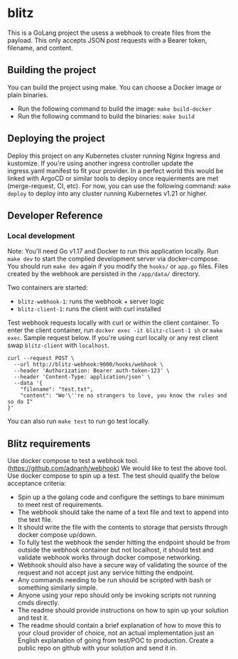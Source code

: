 # blitz
This is a GoLang project the usess a webhook to create files from the payload. This only accepts JSON post requests with a Bearer token, filename, and content.
## Building the project

You can build the project using make. You can choose a Docker image or plain binaries.
* Run the following command to build the image: `make build-docker`
* Run the following command to build the binaries: `make build`

## Deploying the project
Deploy this project on any Kubernetes cluster running Nginx Ingress and kustomize. If you're using another ingress controller update the ingress.yaml manifest to fit your provider. In a perfect world this would be linked with ArgoCD or similar tools to deploy once requierments are met (merge-request, CI, etc). For now, you can use the following command: `make deploy` to deploy into any cluster running Kubernetes v1.21 or higher.
## Developer Reference

### Local development
Note: You'll need Go v1.17 and Docker to run this application locally. Run `make dev` to start the complied development server via docker-compose. You should run `make dev` again if you modify the `hooks/` or `app.go` files. Files created by the webhook are persisted in the `/app/data/` directory.

Two containers are started:
* `blitz-webhook-1`: runs the webhook + server logic
* `blitz-client-1`: runs the client with curl installed

Test webhook requests locally with curl or within the client container. To enter the client container, run `docker exec -it blitz-client-1 sh` or `make exec`. Sample request below. If you're using curl locally or any rest client swap `blitz-client` with `localhost`.

```shell
curl --request POST \
  --url http://blitz-webhook:9000/hooks/webhook \
  --header 'Authorization: Bearer auth-token-123' \
  --header 'Content-Type: application/json' \
  --data '{
	"filename": "test.txt",
	"content": "We'\''re no strangers to love, you know the rules and so do I"
}'
```

You can also run `make test` to run go test locally.

## Blitz requirements

Use docker compose to test a webhook tool. (https://github.com/adnanh/webhook) We would like to test the above tool. Use docker compose to spin up a test. The test
should qualify the below acceptance criteria:
* Spin up a the golang code and configure the settings to bare minimum to meet rest of requirements.
* The webhook should take the name of a text file and text to append into the text file.
* It should write the file with the contents to storage that persists through docker compose up/down.
* To fully test the webhook the sender hitting the endpoint should be from outside the webhook container but not localhost, it should test and validate webhook works through docker compose networking.
* Webhook should also have a secure way of validating the source of the request and not accept just any service hitting the endpoint.
* Any commands needing to be run should be scripted with bash or something similarly simple.
* Anyone using your repo should only be invoking scripts not running cmds directly.
* The readme should provide instructions on how to spin up your solution and test it.
* The readme should contain a brief explanation of how to move this to your cloud
provider of choice, not an actual implementation just an English explanation of going from test/POC to production.
Create a public repo on github with your solution and send it in.